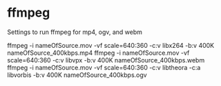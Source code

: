 # ffmpeg
Settings to run ffmpeg for mp4, ogv, and webm

ffmpeg -i nameOfSource.mov  -vf  scale=640:360 -c:v libx264 -b:v 400K nameOfSource_400kbps.mp4
ffmpeg -i nameOfSource.mov  -vf  scale=640:360 -c:v libvpx -b:v 400K nameOfSource_400kbps.webm
ffmpeg -i nameOfSource.mov  -vf  scale=640:360 -c:v libtheora -c:a libvorbis -b:v 400K nameOfSource_400kbps.ogv
